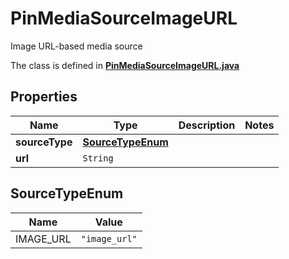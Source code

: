 

# PinMediaSourceImageURL

Image URL-based media source

The class is defined in **[PinMediaSourceImageURL.java](../../src/main/java/org/openapitools/model/PinMediaSourceImageURL.java)**

## Properties

Name | Type | Description | Notes
------------ | ------------- | ------------- | -------------
**sourceType** | [**SourceTypeEnum**](#SourceTypeEnum) |  | 
**url** | `String` |  | 

## SourceTypeEnum

Name | Value
---- | -----
IMAGE_URL | `"image_url"`



